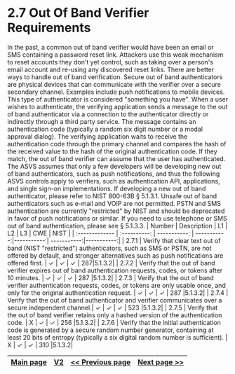 # 2.7 Out Of Band Verifier Requirements

In the past, a common out of band verifier would have been an email or SMS containing a password reset link. Attackers use this weak mechanism to reset accounts they don't yet control, such as taking over a person's email account and re-using any discovered reset links. There are better ways to handle out of band verification. Secure out of band authenticators are physical devices that can communicate with the verifier over a secure secondary channel. Examples include push notifications to mobile devices. This type of authenticator is considered "something you have". When a user wishes to authenticate, the verifying application sends a message to the out of band authenticator via a connection to the authenticator directly or indirectly through a third party service. The message contains an authentication code (typically a random six digit number or a modal approval dialog). The verifying application waits to receive the authentication code through the primary channel and compares the hash of the received value to the hash of the original authentication code. If they match, the out of band verifier can assume that the user has authenticated. The ASVS assumes that only a few developers will be developing new out of band authenticators, such as push notifications, and thus the following ASVS controls apply to verifiers, such as authentication API, applications, and single sign-on implementations. If developing a new out of band authenticator, please refer to NIST 800-63B § 5.1.3.1. Unsafe out of band authenticators such as e-mail and VOIP are not permitted. PSTN and SMS authentication are currently "restricted" by NIST and should be deprecated in favor of push notifications or similar. If you need to use telephone or SMS out of band authentication, please see § 5.1.3.3.
| Number       | Description     | L1    		| L2         | L3 		   | CWE		| NIST		 |
| :------------- | :----------: | -----------: | -----------:|-----------:| -----------:|-----------:|
| 2.7.1 | Verify that clear text out of band (NIST "restricted") authenticators, such as SMS or PSTN, are not offered by default, and stronger alternatives such as push notifications are offered first. | ✓	 | ✓   | ✓   | 287|5.1.3.2|
| 2.7.2 | Verify that the out of band verifier expires out of band authentication requests, codes, or tokens after 10 minutes. | ✓ 	 | ✓   | ✓   | 287 |5.1.3.2|
| 2.7.3 | Verify that the out of band verifier authentication requests, codes, or tokens are only usable once, and only for the original authentication request. | ✓	 | ✓   | ✓   | 287 |5.1.3.2|
| 2.7.4 | Verify that the out of band authenticator and verifier communicates over a secure independent channel.| ✓ 	 | ✓   | ✓   | 523 |5.1.3.2|
| 2.7.5 | Verify that the out of band verifier retains only a hashed version of the authentication code. | X  | ✓   | ✓   | 256 |5.1.3.2|
| 2.7.6 | Verify that the initial authentication code is generated by a secure random number generator, containing at least 20 bits of entropy (typically a six digital random number is sufficient). | X	 | ✓   | ✓   | 310 |5.1.3.2|


[Main page](../README.md) | [V2](README.md) | [<< Previous page](v2.6%20Look-up_Secret_Verifier_Requirements.md) |  [Next page >>](v2.8_Single_or_Multi_Factor_One_Time_Verifier_Requirements.md)
| --- | --- | --- | --- |
